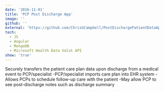 ```yaml
---
date: '2016-11-01'
title: 'PCP Post Discharge App'
image: ''
github: ''
external: 'https://github.com/ChrisGCampbell/PostDischargePatientDataApp'
tech:
  - JS
  - Angular
  - MongoDB
  - Microsoft Health Data Valut API
show: 'true'
---
```


Securely transfers the patient care plan data upon discharge from a medical event to PCP/specialist -PCP/specialist imports care plan into EHR system -Allows PCPs to schedule follow-up care with the patient -May allow PCP to see post-discharge notes such as discharge summary

